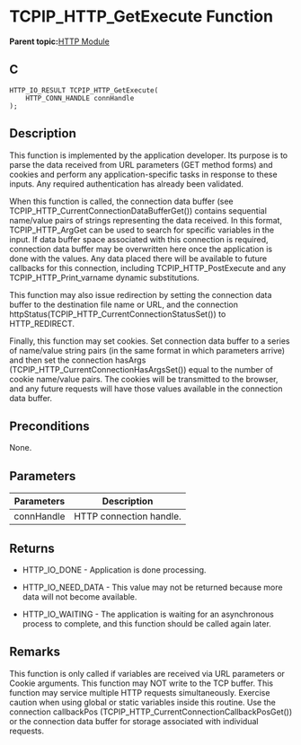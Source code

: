 # TCPIP\_HTTP\_GetExecute Function

**Parent topic:**[HTTP Module](GUID-25A4CF50-2F8F-47E7-A90C-ABFA52814459.md)

## C

```
HTTP_IO_RESULT TCPIP_HTTP_GetExecute(
    HTTP_CONN_HANDLE connHandle
);
```

## Description

This function is implemented by the application developer. Its purpose is to parse the data received from URL parameters \(GET method forms\) and cookies and perform any application-specific tasks in response to these inputs. Any required authentication has already been validated.

When this function is called, the connection data buffer \(see TCPIP\_HTTP\_CurrentConnectionDataBufferGet\(\)\) contains sequential name/value pairs of strings representing the data received. In this format, TCPIP\_HTTP\_ArgGet can be used to search for specific variables in the input. If data buffer space associated with this connection is required, connection data buffer may be overwritten here once the application is done with the values. Any data placed there will be available to future callbacks for this connection, including TCPIP\_HTTP\_PostExecute and any TCPIP\_HTTP\_Print\_varname dynamic substitutions.

This function may also issue redirection by setting the connection data buffer to the destination file name or URL, and the connection httpStatus\(TCPIP\_HTTP\_CurrentConnectionStatusSet\(\)\) to HTTP\_REDIRECT.

Finally, this function may set cookies. Set connection data buffer to a series of name/value string pairs \(in the same format in which parameters arrive\) and then set the connection hasArgs \(TCPIP\_HTTP\_CurrentConnectionHasArgsSet\(\)\) equal to the number of cookie name/value pairs. The cookies will be transmitted to the browser, and any future requests will have those values available in the connection data buffer.

## Preconditions

None.

## Parameters

|Parameters|Description|
|----------|-----------|
|connHandle|HTTP connection handle.|

## Returns

-   HTTP\_IO\_DONE - Application is done processing.

-   HTTP\_IO\_NEED\_DATA - This value may not be returned because more data will not become available.

-   HTTP\_IO\_WAITING - The application is waiting for an asynchronous process to complete, and this function should be called again later.


## Remarks

This function is only called if variables are received via URL parameters or Cookie arguments. This function may NOT write to the TCP buffer. This function may service multiple HTTP requests simultaneously. Exercise caution when using global or static variables inside this routine. Use the connection callbackPos \(TCPIP\_HTTP\_CurrentConnectionCallbackPosGet\(\)\) or the connection data buffer for storage associated with individual requests.

